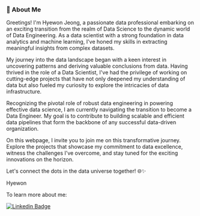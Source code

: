 ### 🚀 About Me

Greetings! I'm Hyewon Jeong, a passionate data professional embarking on an exciting transition from the realm of Data Science to the dynamic world of Data Engineering. As a data scientist with a strong foundation in data analytics and machine learning, I've honed my skills in extracting meaningful insights from complex datasets.

My journey into the data landscape began with a keen interest in uncovering patterns and deriving valuable conclusions from data. Having thrived in the role of a Data Scientist, I've had the privilege of working on cutting-edge projects that have not only deepened my understanding of data but also fueled my curiosity to explore the intricacies of data infrastructure.

Recognizing the pivotal role of robust data engineering in powering effective data science, I am currently navigating the transition to become a Data Engineer. My goal is to contribute to building scalable and efficient data pipelines that form the backbone of any successful data-driven organization.

On this webpage, I invite you to join me on this transformative journey. Explore the projects that showcase my commitment to data excellence, witness the challenges I've overcome, and stay tuned for the exciting innovations on the horizon.

Let's connect the dots in the data universe together! 🌐✨

Hyewon



To learn more about me:

[![Linkedin Badge](https://img.shields.io/badge/LinkedIn-0077B5?style=for-the-badge&logo=linkedin&logoColor=white&link=https://www.linkedin.com/in/hyewonjng/)](https://www.linkedin.com/in/heeyewonjeong/)


